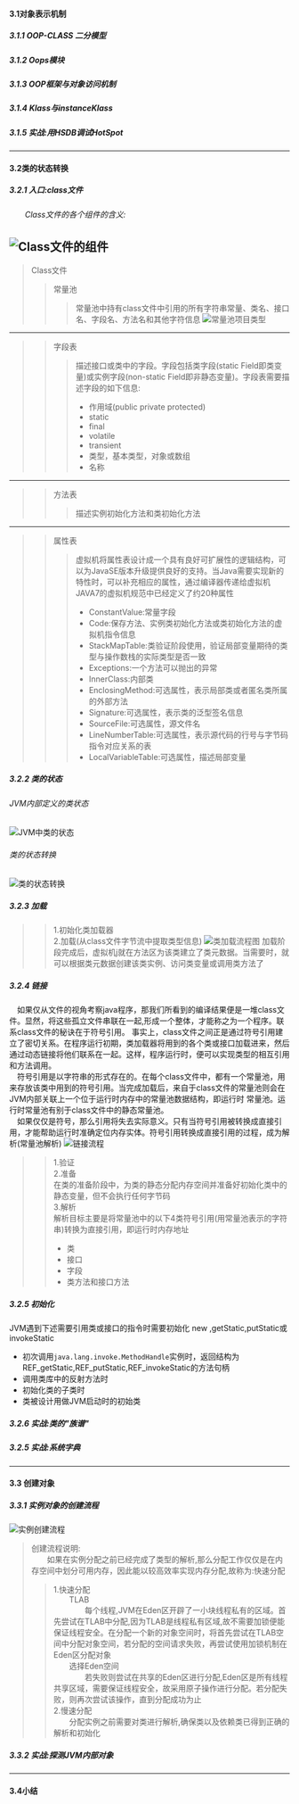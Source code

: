#### 3.1对象表示机制
##### 3.1.1 OOP-CLASS 二分模型
##### 3.1.2 Oops模块
##### 3.1.3 OOP框架与对象访问机制
##### 3.1.4 Klass与instanceKlass
##### 3.1.5 实战:用HSDB调试HotSpot

---
#### 3.2类的状态转换
##### 3.2.1 入口:class文件
###### &emsp;&emsp;Class文件的各个组件的含义:
![Class文件的组件](./graph/Class文件格式.png)
---
>Class文件
>>常量池
>>>常量池中持有class文件中引用的所有字符串常量、类名、接口名、字段名、方法名和其他字符信息
![常量池项目类型](./graph/常量池项目类型.png)
---
>>字段表
>>>描述接口或类中的字段。字段包括类字段(static Field即类变量)或实例字段(non-static Field即非静态变量)。字段表需要描述字段的如下信息:
>>>* 作用域(public private protected)
>>>* static
>>>* final
>>>* volatile
>>>* transient
>>>* 类型，基本类型，对象或数组
>>>* 名称<br>
---
>>方法表
>>>描述实例初始化方法和类初始化方法
---
>>属性表
>>>虚拟机将属性表设计成一个具有良好可扩展性的逻辑结构，可以为JavaSE版本升级提供良好的支持。当Java需要实现新的特性时，可以补充相应的属性，通过编译器传递给虚拟机<br>
>>>JAVA7的虚拟机规范中已经定义了约20种属性
>>>* ConstantValue:常量字段
>>>* Code:保存方法、实例类初始化方法或类初始化方法的虚拟机指令信息
>>>* StackMapTable:类验证阶段使用，验证局部变量期待的类型与操作数栈的实际类型是否一致
>>>* Exceptions:一个方法可以抛出的异常
>>>* InnerClass:内部类
>>>* EnclosingMethod:可选属性，表示局部类或者匿名类所属的外部方法
>>>* Signature:可选属性，表示类的泛型签名信息
>>>* SourceFile:可选属性，源文件名
>>>* LineNumberTable:可选属性，表示源代码的行号与字节码指令对应关系的表
>>>* LocalVariableTable:可选属性，描述局部变量
##### 3.2.2 类的状态
###### JVM内部定义的类状态
![JVM中类的状态](./graph/类的状态.png)
###### 类的状态转换
![类的状态转换](./graph/类的状态转换.png)
##### 3.2.3 加载
>>1.初始化类加载器<br>
>>2.加载(从class文件字节流中提取类型信息)
![类加载流程图](./graph/类加载流程图.png)
加载阶段完成后，虚拟机j就在方法区为该类建立了类元数据。当需要时，就可以根据类元数据创建该类实例、访问类变量或调用类方法了
##### 3.2.4 链接
&emsp;如果仅从文件的视角考察java程序，那我们所看到的编译结果便是一堆class文件。显然，将这些孤立文件串联在一起,形成一个整体，才能称之为一个程序。联系class文件的秘诀在于符号引用。
事实上，class文件之间正是通过符号引用建立了密切关系。在程序运行初期，类加载器将用到的各个类或接口加载进来，然后通过动态链接将他们联系在一起。这样，程序运行时，便可以实现类型的相互引用和方法调用。<br>
&emsp;符号引用是以字符串的形式存在的。在每个class文件中，都有一个常量池，用来存放该类中用到的符号引用。当完成加载后，来自于class文件的常量池则会在JVM内部关联上一个位于运行时内存中的常量池数据结构，即运行时
常量池。运行时常量池有别于class文件中的静态常量池。<br>
&emsp;如果仅仅是符号，那么引用将失去实际意义。只有当符号引用被转换成直接引用，才能帮助运行时准确定位内存实体。符号引用转换成直接引用的过程，成为解析(常量池解析)
![链接流程](./graph/链接流程.png)
>>1.验证<br>
>>2.准备<br>
>>在类的准备阶段中，为类的静态分配内存空间并准备好初始化类中的静态变量，但不会执行任何字节码<br>
>>3.解析<br>
>>解析目标主要是将常量池中的以下4类符号引用(用常量池表示的字符串)转换为直接引用，即运行时内存地址
>>* 类
>>* 接口
>>* 字段
>>* 类方法和接口方法
##### 3.2.5 初始化
JVM遇到下述需要引用类或接口的指令时需要初始化 new ,getStatic,putStatic或invokeStatic
* 初次调用`java.lang.invoke.MethodHandle`实例时，返回结构为REF_getStatic,REF_putStatic,REF_invokeStatic的方法句柄
* 调用类库中的反射方法时
* 初始化类的子类时
* 类被设计用做JVM启动时的初始类
##### 3.2.6 实战:类的"族谱"
##### 3.2.5 实战:系统字典

---
#### 3.3 创建对象
##### 3.3.1 实例对象的创建流程
![实例创建流程](./graph/创建对象.png)
>创建流程说明:<br>
&emsp;&emsp;如果在实例分配之前已经完成了类型的解析,那么分配工作仅仅是在内存空间中划分可用内存，因此能以较高效率实现内存分配,故称为:快速分配
>>1.快速分配<br>
>>&emsp;&emsp;TLAB<br>
>>&emsp;&emsp;&emsp;&emsp;每个线程,JVM在Eden区开辟了一小块线程私有的区域。首先尝试在TLAB中分配,因为TLAB是线程私有区域,故不需要加锁便能保证线程安全。在分配一个新的对象空间时，将首先尝试在TLAB空间中分配对象空间，若分配的空间请求失败，再尝试使用加锁机制在Eden区分配对象<br>
>>&emsp;&emsp;选择Eden空间<br>
>>&emsp;&emsp;&emsp;&emsp;若失败则尝试在共享的Eden区进行分配,Eden区是所有线程共享区域，需要保证线程安全，故采用原子操作进行分配。若分配失败，则再次尝试该操作，直到分配成功为止<br>
>>2.慢速分配<br>
>>&emsp;&emsp;分配实例之前需要对类进行解析,确保类以及依赖类已得到正确的解析和初始化
##### 3.3.2 实战:探测JVM内部对象

---
#### 3.4小结

